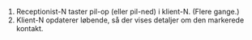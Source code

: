 1. Receptionist-N taster pil-op (eller pil-ned) i klient-N.  (Flere gange.)
1. Klient-N opdaterer løbende, så der vises detaljer om den markerede kontakt.
